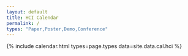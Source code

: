 ```yaml
---
layout: default
title: HCI Calendar
permalink: /
types: "Paper,Poster,Demo,Conference"
---
```


{% include calendar.html
  types=page.types
  data=site.data.cal.hci
%}
